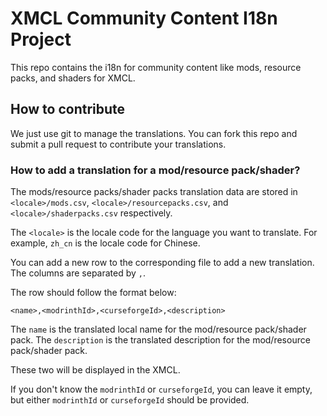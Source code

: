 # XMCL Community Content I18n Project

This repo contains the i18n for community content like mods, resource packs, and shaders for XMCL.

## How to contribute

We just use git to manage the translations. You can fork this repo and submit a pull request to contribute your translations.

### How to add a translation for a mod/resource pack/shader?

The mods/resource packs/shader packs translation data are stored in `<locale>/mods.csv`, `<locale>/resourcepacks.csv`, and `<locale>/shaderpacks.csv` respectively.

The `<locale>` is the locale code for the language you want to translate. For example, `zh_cn` is the locale code for Chinese.

You can add a new row to the corresponding file to add a new translation. The columns are separated by `,`. 

The row should follow the format below:

```
<name>,<modrinthId>,<curseforgeId>,<description>
```

The `name` is the translated local name for the mod/resource pack/shader pack. The `description` is the translated description for the mod/resource pack/shader pack.

These two will be displayed in the XMCL.

If you don't know the `modrinthId` or `curseforgeId`, you can leave it empty, but either `modrinthId` or `curseforgeId` should be provided.

